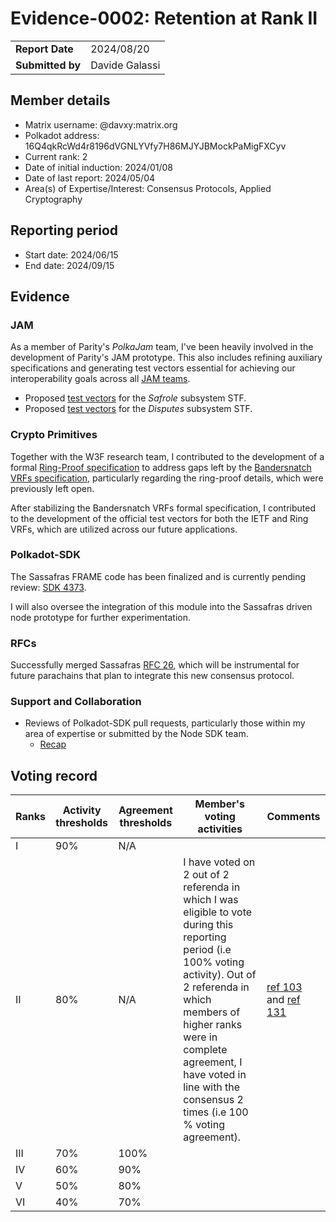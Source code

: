 # Evidence-0002: Retention at Rank II

|                  |                      |
| ---------------- | ---------------------|
| **Report Date**  | 2024/08/20           |
| **Submitted by** | Davide Galassi       |


## Member details

- Matrix username: @davxy:matrix.org
- Polkadot address: 16Q4qkRcWd4r8196dVGNLYVfy7H86MJYJBMockPaMigFXCyv
- Current rank: 2
- Date of initial induction: 2024/01/08
- Date of last report: 2024/05/04
- Area(s) of Expertise/Interest: Consensus Protocols, Applied Cryptography


## Reporting period

- Start date: 2024/06/15
- End date: 2024/09/15


## Evidence

### JAM

As a member of Parity's *PolkaJam* team, I've been heavily involved in the
development of Parity's JAM prototype. This also includes refining auxiliary
specifications and generating test vectors essential for achieving our interoperability
goals across all [JAM teams](https://graypaper.com/clients/).

- Proposed [test vectors](https://github.com/w3f/jamtestvectors/pulls?q=type%3Apr+author%3Adavxy++Safrole++in%3Atitle) for the *Safrole* subsystem STF.
- Proposed [test vectors](https://github.com/w3f/jamtestvectors/pull/9) for the *Disputes* subsystem STF.

### Crypto Primitives

Together with the W3F research team, I contributed to the development of a formal
[Ring-Proof specification](https://github.com/davxy/ring-proof-spec) to address gaps
left by the [Bandersnatch VRFs specification](https://github.com/davxy/bandersnatch-vrfs-spec),
particularly regarding the ring-proof details, which were previously left open.

After stabilizing the Bandersnatch VRFs formal specification, I contributed to
the development of the official test vectors for both the IETF and Ring VRFs,
which are utilized across our future applications.

### Polkadot-SDK

The Sassafras FRAME code has been finalized and is currently pending review:
[SDK 4373](https://github.com/paritytech/polkadot-sdk/pull/4373).

I will also oversee the integration of this module into the Sassafras driven node
prototype for further experimentation.

### RFCs

Successfully merged Sassafras [RFC 26](https://github.com/polkadot-fellows/RFCs/pull/26),
which will be instrumental for future parachains that plan to integrate this new consensus protocol.

### Support and Collaboration

- Reviews of Polkadot-SDK pull requests, particularly those within my area of expertise or submitted by the Node SDK team.
  - [Recap](https://github.com/paritytech/polkadot-sdk/pulls?q=is%3Apr+reviewed-by%3Adavxy)

## Voting record

|  Ranks | Activity thresholds | Agreement thresholds | Member's voting activities | Comments |
|---|---|---|---|---|
|I  |90%   |N/A   |   |  |
|II |80%   |N/A   | I have voted on 2 out of 2 referenda in which I was eligible to vote during this reporting period (i.e 100% voting activity). Out of 2 referenda in which members of higher ranks were in complete agreement, I have voted in line with the consensus 2 times (i.e 100 % voting agreement). | [ref 103](https://collectives.subsquare.io/fellowship/referenda/103) and [ref 131](https://collectives.subsquare.io/fellowship/referenda/131) |
|III|70%   |100%  |   |  |
|IV |60%   |90%   |   |  |
|V  |50%   |80%   |   |  |
|VI |40%   |70%   |   |  |
